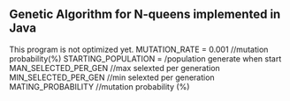 ## Genetic Algorithm for N-queens implemented in Java
This program is not optimized yet.
MUTATION_RATE = 0.001 //mutation probability(%)
STARTING_POPULATION = /population generate when start
MAN_SELECTED_PER_GEN //max selexted per generation
MIN_SELECTED_PER_GEN //min selexted per generation
MATING_PROBABILITY   //mutation probability (%)